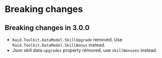 # Breaking changes

## Breaking changes in 3.0.0

* `Raid.Toolkit.DataModel.SkillUpgrade` removed. Use `Raid.Toolkit.DataModel.SkillBonus` instead.
* Json skill data `upgrades` property removed, use `skillBonuses` instead.
